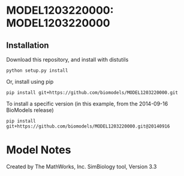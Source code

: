 # MODEL1203220000: MODEL1203220000

## Installation

Download this repository, and install with distutils

`python setup.py install`

Or, install using pip

`pip install git+https://github.com/biomodels/MODEL1203220000.git`

To install a specific version (in this example, from the 2014-09-16 BioModels release)

`pip install git+https://github.com/biomodels/MODEL1203220000.git@20140916`


# Model Notes


Created by The MathWorks, Inc. SimBiology tool, Version 3.3


